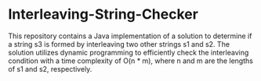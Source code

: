 # Interleaving-String-Checker
This repository contains a Java implementation of a solution to determine if a string s3 is formed by interleaving two other strings s1 and s2. The solution utilizes dynamic programming to efficiently check the interleaving condition with a time complexity of O(n * m), where n and m are the lengths of s1 and s2, respectively.
